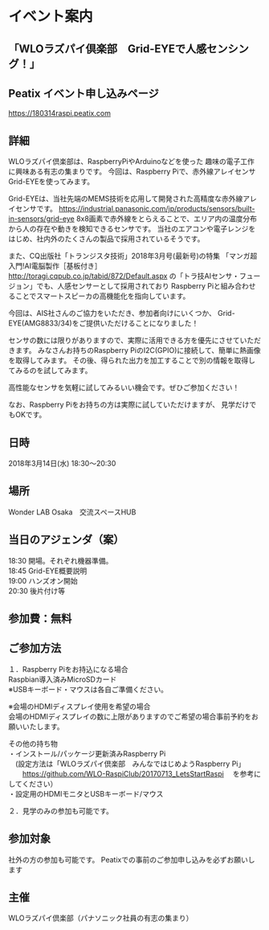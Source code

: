 # イベント案内
## 「WLOラズパイ倶楽部　Grid-EYEで人感センシング！」

## Peatix イベント申し込みページ
https://180314raspi.peatix.com

## 詳細
WLOラズパイ倶楽部は、RaspberryPiやArduinoなどを使った 趣味の電子工作に興味ある有志の集まりです。 
今回は、Raspberry Piで、赤外線アレイセンサ Grid-EYEを使ってみます。

Grid-EYEは、当社先端のMEMS技術を応用して開発された高精度な赤外線アレイセンサです。
https://industrial.panasonic.com/jp/products/sensors/built-in-sensors/grid-eye
8x8画素で赤外線をとらえることで、エリア内の温度分布から人の存在や動きを検知できるセンサです。
当社のエアコンや電子レンジをはじめ、社内外のたくさんの製品で採用されているそうです。

また、CQ出版社「トランジスタ技術」2018年3月号(最新号)の特集
「マンガ超入門!AI電脳製作［基板付き］
http://toragi.cqpub.co.jp/tabid/872/Default.aspx
の「トラ技AIセンサ・フュージョン」でも、人感センサーとして採用されており
Raspberry Piと組み合わせることでスマートスピーカの高機能化を指向しています。

今回は、AIS社さんのご協力をいただき、参加者向けにいくつか、
Grid-EYE(AMG8833/34)をご提供いただけることになりました！

センサの数には限りがありますので、実際に活用できる方を優先にさせていただきます。
みなさんお持ちのRaspberry PiのI2C(GPIO)に接続して、簡単に熱画像を取得してみます。
その後、得られた出力を加工することで別の情報を取得してみるのを試してみます。

高性能なセンサを気軽に試してみるいい機会です。ぜひご参加ください！

なお、Raspberry Piをお持ちの方は実際に試していただけますが、
見学だけでもOKです。

## 日時
2018年3月14日(水) 18:30～20:30　<br>

## 場所
Wonder LAB Osaka　交流スペースHUB

## 当日のアジェンダ（案）<br>
18:30 開場。それぞれ機器準備。<br>
18:45 Grid-EYE概要説明<br>
19:00 ハンズオン開始<br>
20:30 後片付け等

## 参加費：無料

## ご参加方法
１．Raspberry Piをお持込になる場合<br>
Raspbian導入済みMicroSDカード<br>
※USBキーボード・マウスは各自ご準備ください。

※会場のHDMIディスプレイ使用を希望の場合<br>
会場のHDMIディスプレイの数に上限がありますのでご希望の場合事前予約をお願いいたします。

その他の持ち物<br>
・インストール/パッケージ更新済みRaspberry Pi<br>
　(設定方法は「WLOラズパイ倶楽部　みんなではじめようRaspberry Pi」<br>
　　https://github.com/WLO-RaspiClub/20170713_LetsStartRaspi
　を参考にしてください）<br>
・設定用のHDMIモニタとUSBキーボード/マウス<br>

２．見学のみの参加も可能です。

## 参加対象
社外の方の参加も可能です。
Peatixでの事前のご参加申し込みを必ずお願いします<br>

## 主催
WLOラズパイ倶楽部（パナソニック社員の有志の集まり）<br>
